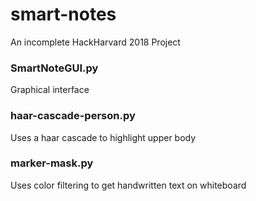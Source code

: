 # smart-notes
An incomplete HackHarvard 2018 Project

### SmartNoteGUI.py
Graphical interface

### haar-cascade-person.py
Uses a haar cascade to highlight upper body

### marker-mask.py
Uses color filtering to get handwritten text on whiteboard
